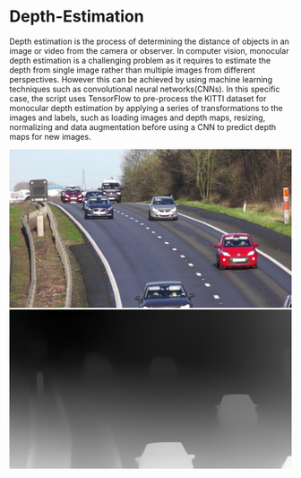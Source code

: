 # Depth-Estimation

Depth estimation is the process of determining the distance of objects in an image or video from the camera or observer. In computer vision, monocular depth estimation is a challenging problem as it requires to estimate the depth from single image rather than multiple images from different perspectives. However this can be achieved by using machine learning techniques such as convolutional neural networks(CNNs). In this specific case, the script uses TensorFlow to pre-process the KITTI dataset for monocular depth estimation by applying a series of transformations to the images and labels, such as loading images and depth maps, resizing, normalizing and data augmentation before using a CNN to predict depth maps for new images.

![OriginalImage](https://github.com/Girish16/Depth-Estimation/blob/main/OriginalImage.jpg?raw=true)
![DepthImage](https://github.com/Girish16/Depth-Estimation/blob/main/depth%20image.jpg?raw=true)
